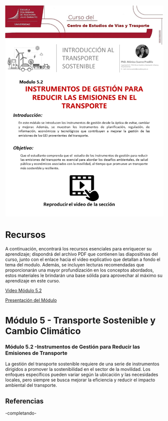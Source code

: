 ![modulo 5.2](https://github.com/roadmobility/INTRODUCCION_TRANSPORTE_SOSTENIBLE/blob/main/Modulo%205%20-%20Transporte%20Sostenible%20y%20Cambio%20Clim%C3%A1tico/5.2%20Instrumentos%20de%20Gesti%C3%B3n%20para%20Reducir%20las%20Emisiones%20del%20Transporte/Diapositiva14.PNG "modulo 5.2")

# Recursos
A continuación, encontrará los recursos esenciales para enriquecer su aprendizaje; dispondrá del archivo PDF que contienen las diapositivas del curso, junto con el enlace hacia el video explicativo que detallan a fondo el tema del modulo. Además, se incluyen lecturas recomendadas que proporcionarán una mayor profundización en los conceptos abordados, estos materiales le brindarán una base sólida para aprovechar al máximo su aprendizaje en este curso.

[Video Módulo 5.2](https://pruebacorreoescuelaingeduco-my.sharepoint.com/:v:/g/personal/monica_suarez_escuelaing_edu_co/EbWghzKfolpLvG4CKwfXWwABOp-iQQVZjmUihm56Lilcjg?nav=eyJyZWZlcnJhbEluZm8iOnsicmVmZXJyYWxBcHAiOiJPbmVEcml2ZUZvckJ1c2luZXNzIiwicmVmZXJyYWxBcHBQbGF0Zm9ybSI6IldlYiIsInJlZmVycmFsTW9kZSI6InZpZXciLCJyZWZlcnJhbFZpZXciOiJNeUZpbGVzTGlua0RpcmVjdCJ9fQ&e=S4Jn6v "Video Módulo 5.2")

[Presentación del Módulo](https://github.com/roadmobility/INTRODUCCION_TRANSPORTE_SOSTENIBLE/blob/main/Modulo%205%20-%20Transporte%20Sostenible%20y%20Cambio%20Clim%C3%A1tico/5.2%20Instrumentos%20de%20Gesti%C3%B3n%20para%20Reducir%20las%20Emisiones%20del%20Transporte/5.2%20Instrumentos%20de%20gesti%C3%B3n%20para%20reducir%20las%20emisiones%20del%20transporte.pdf "Presentación del Módulo")

# **Módulo 5 - Transporte Sostenible y Cambio Climático**
### Módulo 5.2 -Instrumentos de Gestión para Reducir las Emisiones de Transporte
La gestión del transporte sostenible requiere de una serie de instrumentos dirigidos a promover la sostenibilidad en el sector de la movilidad. Los enfoques específicos pueden variar según la ubicación y las necesidades locales, pero siempre se busca mejorar la eficiencia y reducir el impacto ambiental del transporte.


## Referencias
-completando-
